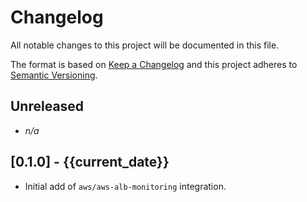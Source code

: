 # Changelog

All notable changes to this project will be documented in this file.

The format is based on [Keep a Changelog][changelog] and this project adheres
to [Semantic Versioning][semver].

## Unreleased

- *n/a*

## [0.1.0] - {{current_date}}

- Initial add of `aws/aws-alb-monitoring` integration.

[changelog]: http://keepachangelog.com/en/1.0.0/
[semver]: http://semver.org/spec/v2.0.0.html
